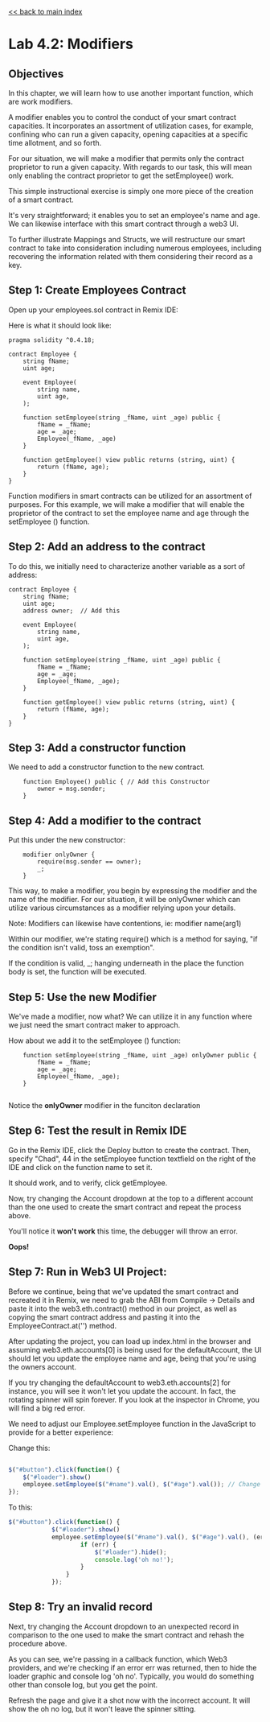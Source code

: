 
[<< back to main index](../README.md)

Lab 4.2: Modifiers
========================

## Objectives

In this chapter, we will learn how to use another important function, which are work modifiers.

A modifier enables you to control the conduct of your smart contract capacities. It incorporates an assortment of utilization cases, for example, confining who can run a given capacity, opening capacities at a specific time allotment, and so forth.  

For our situation, we will make a modifier that permits only the contract proprietor to run a given capacity. With regards to our task, this will mean only enabling the contract proprietor to get the setEmployee() work.

This simple instructional exercise is simply one more piece of the creation of a smart contract.

It's very straightforward; it enables you to set an employee's name and age. We can likewise interface with this smart contract through a web3 UI.

To further illustrate Mappings and Structs, we will restructure our smart contract to take into consideration including numerous employees, including recovering the information related with them considering their record as a key.


## Step 1: Create Employees Contract

Open up your employees.sol contract in Remix IDE:

Here is what it should look like:

```solidity
pragma solidity ^0.4.18;

contract Employee {
    string fName;
    uint age;

    event Employee(
        string name,
        uint age,
    );

    function setEmployee(string _fName, uint _age) public {
        fName = _fName;
        age = _age;
        Employee(_fName, _age)
    }

    function getEmployee() view public returns (string, uint) {
        return (fName, age);
    }
}
```

Function modifiers in smart contracts can be utilized for an assortment of purposes. For this example, we will make a modifier that will enable the proprietor of the contract to set the employee name and age through the setEmployee () function.


## Step 2: Add an address to the contract

To do this, we initially need to characterize another variable as a sort of address:

```solidity
contract Employee {
    string fName;
    uint age;
    address owner;  // Add this

    event Employee(
        string name,
        uint age,
    );

    function setEmployee(string _fName, uint _age) public {
        fName = _fName;
        age = _age;
        Employee(_fName, _age);
    }

    function getEmployee() view public returns (string, uint) {
        return (fName, age);
    }
}
```

## Step 3:  Add a constructor function

We need to add a constructor function to the new contract.

```solidity
    function Employee() public { // Add this Constructor
        owner = msg.sender;
    }
```

## Step 4: Add a modifier to the contract

Put this under the new constructor:

```solidity
    modifier onlyOwner {
        require(msg.sender == owner);
        _;
    }

```

This way, to make a modifier, you begin by expressing the modifier and the name of the modifier. For our situation, it will be onlyOwner which can utilize various circumstances as a modifier relying upon your details.

Note: Modifiers can likewise have contentions, ie: modifier name(arg1)

Within our modifier, we're stating require() which is a method for saying, "if the condition isn't valid, toss an exemption".

If the condition is valid, _; hanging underneath in the place the function body is set, the function will be executed.

## Step 5:  Use the new Modifier

We've made a modifier, now what? We can utilize it in any function where we just need the smart contract maker to approach.

How about we add it to the setEmployee () function:

```solidity
    function setEmployee(string _fName, uint _age) onlyOwner public {
        fName = _fName;
        age = _age;
        Employee(_fName, _age);
    }


```

Notice the **onlyOwner** modifier in the funciton declaration

##  Step 6: Test the result in Remix IDE


Go in the Remix IDE, click the Deploy button to create the contract. Then, specify "Chad", 44 in the setEmployee function textfield on the right of the IDE and click on the function name to set it.

It should work, and to verify, click getEmployee.

Now, try changing the Account dropdown at the top to a different account than the one used to create the smart contract and repeat the process above.

You'll notice it **won't work** this time, the debugger will throw an error.

**Oops!**


## Step 7: Run in Web3 UI Project:

Before we continue, being that we've updated the smart contract and recreated it in Remix, we need to grab the ABI from Compile -> Details and paste it into the web3.eth.contract() method in our project, as well as copying the smart contract address and pasting it into the EmployeeContract.at('') method.

After updating the project, you can load up index.html in the browser and assuming web3.eth.accounts[0] is being used for the defaultAccount, the UI should let you update the employee name and age, being that you're using the owners account.

If you try changing the defaultAccount to web3.eth.accounts[2] for instance, you will see it won't let you update the account. In fact, the rotating spinner will spin forever. If you look at the inspector in Chrome, you will find a big red error.

We need to adjust our Employee.setEmployee function in the JavaScript to provide for a better experience:


Change this: 

```javascript

$("#button").click(function() {
    $("#loader").show()
    employee.setEmployee($("#name").val(), $("#age").val()); // Change this
});

```

To this:

```javascript
$("#button").click(function() {
            $("#loader").show()
            employee.setEmployee($("#name").val(), $("#age").val(), (err, res) => {  // To This
                    if (err) {
                        $("#loader").hide();
                        console.log('oh no!');
                    }
                }
            });
```

## Step 8: Try an invalid record

Next, try changing the Account dropdown to an unexpected record in comparison to the one used to make the smart contract and rehash the procedure above.

As you can see, we're passing in a callback function, which Web3 providers, and we're checking if an error err was returned, then to hide the loader graphic and console log 'oh no'. Typically, you would do something other than console log, but you get the point.

Refresh the page and give it a shot now with the incorrect account. It will show the oh no log, but it won't leave the spinner sitting.
